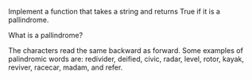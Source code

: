 Implement a function that takes a string and returns True if it is a pallindrome.

What is a pallindrome?

The characters read the same backward as forward. Some examples of palindromic words are:
redivider, deified, civic, radar, level, rotor, kayak, reviver, racecar, madam, and refer.
